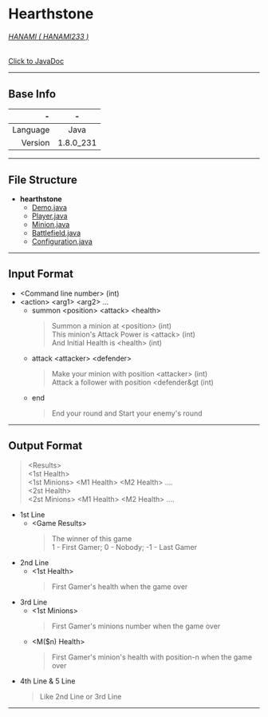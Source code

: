 # Hearthstone
###### [HANAMI ( HANAMI233 )](https://www.github.com/HANAMI233)
[Click to JavaDoc](JavaDoc/index.html)
***
Base Info
--
-|-
---:|:---:
Language|Java
Version|1.8.0_231
***
File Structure
--
- **hearthstone**
    - [Demo.java](src/hearthstone/Demo.java)
    - [Player.java](src/hearthstone/Player.java)
    - [Minion.java](src/hearthstone/Minion.java)
    - [Battlefield.java](src/hearthstone/Battlefield.java)
    - [Configuration.java](src/hearthstone/Configuration.java)
***
Input Format
--
- &lt;Command line number&gt; (int)
- &lt;action&gt; &lt;arg1&gt; &lt;arg2&gt; ... 
    - summon &lt;position&gt; &lt;attack&gt; &lt;health&gt;
        >Summon a minion at &lt;position&gt; (int)<br/>
         This minion's Attack Power is &lt;attack&gt; (int)<br/>
         And Initial Health is &lt;health&gt; (int)
    - attack &lt;attacker&gt; &lt;defender&gt;
        >Make your minion with position &lt;attacker&gt; (int)<br/>
         Attack a follower with position &lt;defender&gt (int)
    - end
        >End your round and Start your enemy's round
***
Output Format
--
>&lt;Results&gt;<br/>
>&lt;1st Health&gt;<br/>
>&lt;1st Minions&gt; &lt;M1 Health&gt; &lt;M2 Health&gt; ....<br/>
>&lt;2st Health&gt;<br/>
>&lt;2st Minions&gt; &lt;M1 Health&gt; &lt;M2 Health&gt; ....
- 1st Line 
    - &lt;Game Results&gt;
        >The winner of this game<br/>
         1 - First Gamer; 0 - Nobody; -1 - Last Gamer
- 2nd Line
    - &lt;1st Health&gt;
        >First Gamer's health when the game over
- 3rd Line
    - &lt;1st Minions&gt;
        >First Gamer's minions number when the game over
    - &lt;M($n) Health&gt;
        >First Gamer's minion's health with position-n when the game over
- 4th Line & 5 Line
    > Like 2nd Line or 3rd Line
***


